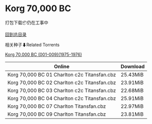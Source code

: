 # Korg 70,000 BC

打包下载📦仍在工事中

[回到总目录](/Catalogs.md)







相关种子⬇Related Torrents

[Korg 70,000 BC (001-009)(1975-1976)](https://github.com/alicewish/markdown/blob/master/torrent/Korg-70-000-BC--001-009--1975-1976.md)

Online | Download
--- | ---
Korg 70,000 BC 01 Charlton c2c Titansfan.cbz | 25.43MiB
Korg 70,000 BC 02 Charlton c2c Titansfan.cbz | 23.91MiB
Korg 70,000 BC 03 Charlton c2c Titansfan.cbz | 22.68MiB
Korg 70,000 BC 04 Charlton c2c Titansfan.cbz | 25.91MiB
Korg 70,000 BC 07 Charlton Titansfan.cbz | 22.97MiB
Korg 70,000 BC 09 Charlton Titansfan.cbz | 23.81MiB